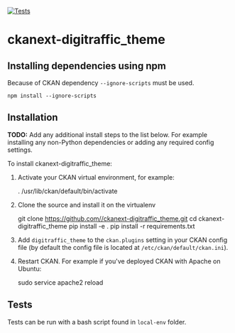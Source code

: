 [![Tests](https://github.com//ckanext-digitraffic_theme/workflows/Tests/badge.svg?branch=main)](https://github.com//ckanext-digitraffic_theme/actions)

# ckanext-digitraffic_theme

## Installing dependencies using npm

Because of CKAN dependency `--ignore-scripts` must be used.

`npm install --ignore-scripts`


## Installation

**TODO:** Add any additional install steps to the list below.
   For example installing any non-Python dependencies or adding any required
   config settings.

To install ckanext-digitraffic_theme:

1. Activate your CKAN virtual environment, for example:

     . /usr/lib/ckan/default/bin/activate

2. Clone the source and install it on the virtualenv

    git clone https://github.com//ckanext-digitraffic_theme.git
    cd ckanext-digitraffic_theme
    pip install -e .
	pip install -r requirements.txt

3. Add `digitraffic_theme` to the `ckan.plugins` setting in your CKAN
   config file (by default the config file is located at
   `/etc/ckan/default/ckan.ini`).

4. Restart CKAN. For example if you've deployed CKAN with Apache on Ubuntu:

     sudo service apache2 reload

## Tests

Tests can be run with a bash script found in `local-env` folder.
